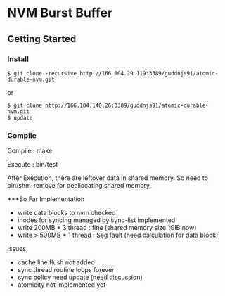 # NVM Burst Buffer

## Getting Started

### Install

```
$ git clone -recursive http://166.104.29.119:3389/guddnjs91/atomic-durable-nvm.git
```
or
```
$ git clone http://166.104.140.26:3389/guddnjs91/atomic-durable-nvm.git
$ update
```

### Compile
Compile : make

Execute : bin/test

After Execution, there are leftover data in shared memory.
So need to bin/shm-remove for deallocating shared memory.


***So Far Implementation

- write data blocks to nvm checked
- inodes for syncing managed by sync-list implemented
- write 200MB * 3 thread : fine (shared memory size 1GiB now)
- write > 500MB * 1 thread : Seg fault (need calculation for data block)

Issues
- cache line flush not added
- sync thread routine loops forever
- sync policy need update (need discussion)
- atomicity not implemented yet


